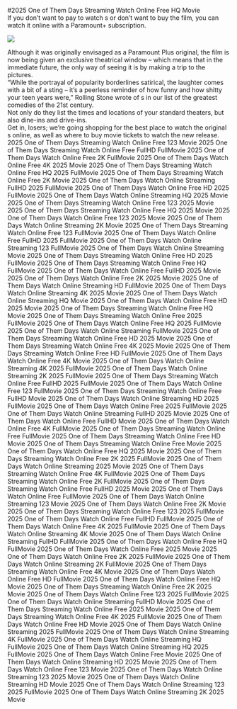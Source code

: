 #2025 One of Them Days Streaming Watch Online Free HQ Movie  
If you don’t want to pay to watch s or don’t want to buy the film, you can watch it online with a Paramount+ subscription.  
  
[![](https://i.imgur.com/qSNzIqt.png)](https://movie.rssnews.media/wpStlLQ.php)  
  
Although it was originally envisaged as a Paramount Plus original, the film is now being given an exclusive theatrical window – which means that in the immediate future, the only way of seeing it is by making a trip to the pictures.  
“While the portrayal of popularity borderlines satirical, the laughter comes with a bit of a sting – it’s a peerless reminder of how funny and how shitty your teen years were,” Rolling Stone wrote of s in our list of the greatest comedies of the 21st century.  
Not only do they list the times and locations of your standard theaters, but also dine-ins and drive-ins.  
Get in, losers; we’re going shopping for the best place to watch the original s online, as well as where to buy movie tickets to watch the new release.  
2025 One of Them Days Streaming Watch Online Free 123 Movie
2025 One of Them Days Streaming Watch Online Free FullHD FullMovie
2025 One of Them Days Watch Online Free 2K FullMovie
2025 One of Them Days Watch Online Free 4K 2025 Movie
2025 One of Them Days Streaming Watch Online Free HQ 2025 FullMovie
2025 One of Them Days Streaming Watch Online Free 2K Movie
2025 One of Them Days Watch Online Streaming FullHD 2025 FullMovie
2025 One of Them Days Watch Online Free HD 2025 FullMovie
2025 One of Them Days Watch Online Streaming HQ 2025 Movie
2025 One of Them Days Streaming Watch Online Free 123 2025 Movie
2025 One of Them Days Streaming Watch Online Free HQ 2025 Movie
2025 One of Them Days Watch Online Free 123 2025 Movie
2025 One of Them Days Watch Online Streaming 2K Movie
2025 One of Them Days Streaming Watch Online Free 123 FullMovie
2025 One of Them Days Watch Online Free FullHD 2025 FullMovie
2025 One of Them Days Watch Online Streaming 123 FullMovie
2025 One of Them Days Watch Online Streaming Movie
2025 One of Them Days Streaming Watch Online Free HD 2025 FullMovie
2025 One of Them Days Streaming Watch Online Free HQ FullMovie
2025 One of Them Days Watch Online Free FullHD 2025 Movie
2025 One of Them Days Watch Online Free 2K 2025 Movie
2025 One of Them Days Watch Online Streaming HD FullMovie
2025 One of Them Days Watch Online Streaming 4K 2025 Movie
2025 One of Them Days Watch Online Streaming HQ Movie
2025 One of Them Days Watch Online Free HD 2025 Movie
2025 One of Them Days Streaming Watch Online Free HQ Movie
2025 One of Them Days Streaming Watch Online Free 2025 FullMovie
2025 One of Them Days Watch Online Free HQ 2025 FullMovie
2025 One of Them Days Watch Online Streaming FullMovie
2025 One of Them Days Streaming Watch Online Free HD 2025 Movie
2025 One of Them Days Streaming Watch Online Free 4K 2025 Movie
2025 One of Them Days Streaming Watch Online Free HD FullMovie
2025 One of Them Days Watch Online Free 4K Movie
2025 One of Them Days Watch Online Streaming 4K 2025 FullMovie
2025 One of Them Days Watch Online Streaming 2K 2025 FullMovie
2025 One of Them Days Streaming Watch Online Free FullHD 2025 FullMovie
2025 One of Them Days Watch Online Free 123 FullMovie
2025 One of Them Days Streaming Watch Online Free FullHD Movie
2025 One of Them Days Watch Online Streaming HD 2025 FullMovie
2025 One of Them Days Watch Online Free 2025 FullMovie
2025 One of Them Days Watch Online Streaming FullHD 2025 Movie
2025 One of Them Days Watch Online Free FullHD Movie
2025 One of Them Days Watch Online Free 4K FullMovie
2025 One of Them Days Streaming Watch Online Free FullMovie
2025 One of Them Days Streaming Watch Online Free HD Movie
2025 One of Them Days Streaming Watch Online Free Movie
2025 One of Them Days Watch Online Free HQ 2025 Movie
2025 One of Them Days Streaming Watch Online Free 2K 2025 FullMovie
2025 One of Them Days Watch Online Streaming 2025 Movie
2025 One of Them Days Streaming Watch Online Free 4K FullMovie
2025 One of Them Days Streaming Watch Online Free 2K FullMovie
2025 One of Them Days Streaming Watch Online Free FullHD 2025 Movie
2025 One of Them Days Watch Online Free FullMovie
2025 One of Them Days Watch Online Streaming 123 Movie
2025 One of Them Days Watch Online Free 2K Movie
2025 One of Them Days Streaming Watch Online Free 123 2025 FullMovie
2025 One of Them Days Watch Online Free FullHD FullMovie
2025 One of Them Days Watch Online Free 4K 2025 FullMovie
2025 One of Them Days Watch Online Streaming 4K Movie
2025 One of Them Days Watch Online Streaming FullHD FullMovie
2025 One of Them Days Watch Online Free HQ FullMovie
2025 One of Them Days Watch Online Free 2025 Movie
2025 One of Them Days Watch Online Free 2K 2025 FullMovie
2025 One of Them Days Watch Online Streaming 2K FullMovie
2025 One of Them Days Streaming Watch Online Free 4K Movie
2025 One of Them Days Watch Online Free HD FullMovie
2025 One of Them Days Watch Online Free HQ Movie
2025 One of Them Days Streaming Watch Online Free 2K 2025 Movie
2025 One of Them Days Watch Online Free 123 2025 FullMovie
2025 One of Them Days Watch Online Streaming FullHD Movie
2025 One of Them Days Streaming Watch Online Free 2025 Movie
2025 One of Them Days Streaming Watch Online Free 4K 2025 FullMovie
2025 One of Them Days Watch Online Free HD Movie
2025 One of Them Days Watch Online Streaming 2025 FullMovie
2025 One of Them Days Watch Online Streaming 4K FullMovie
2025 One of Them Days Watch Online Streaming HQ FullMovie
2025 One of Them Days Watch Online Streaming HQ 2025 FullMovie
2025 One of Them Days Watch Online Free Movie
2025 One of Them Days Watch Online Streaming HD 2025 Movie
2025 One of Them Days Watch Online Free 123 Movie
2025 One of Them Days Watch Online Streaming 123 2025 Movie
2025 One of Them Days Watch Online Streaming HD Movie
2025 One of Them Days Watch Online Streaming 123 2025 FullMovie
2025 One of Them Days Watch Online Streaming 2K 2025 Movie